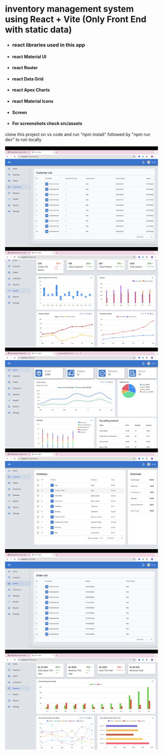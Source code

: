 # inventory management system using React + Vite (Only Front End with static data)

- ### react libraries used in this app
- #### react Material UI
- #### react Router
- #### react Data Grid
- #### react Apex Charts
- #### react Material Icons
- #### Screen
- #### For screenshots check src/assets



clone this project on vs code and run "npm install" followed by "npm run dev" to run locally 

![alt text](src/assets/Customer.png) 
![alt text](src/assets/Growth.png) 
![alt text](src/assets/Home.PNG) 
![alt text](src/assets/Inventory.png) 
![alt text](src/assets/Order.png) 
![alt text](src/assets/Revenue.png) 

